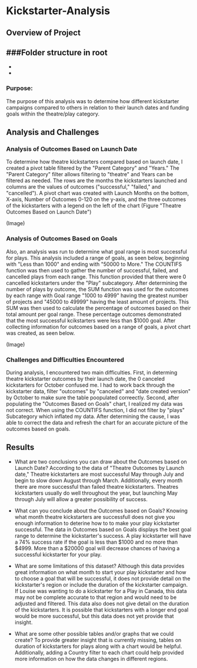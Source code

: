 # Kickstarter-Analysis

## Overview of Project
###Folder structure in root
-
-
-
### Purpose: 
The purpose of this analysis was to determine how different kickstarter campaigns compared to others in relation to their launch dates and funding goals within the theatre/play category.
## Analysis and Challenges

### Analysis of Outcomes Based on Launch Date
To determine how theatre kickstarters compared based on launch date, I created a pivot table filtered by the "Parent Category" and "Years." The "Parent Category" filter allows filtering to "theatre" and Years can be filtered as needed. The rows are the months the kickstarters launched and columns are the values of outcomes ("successful," "failed," and "cancelled"). A pivot chart was created with Launch Months on the bottom, X-axis, Number of Outcomes 0-120 on the y-axis, and the three outcomes of the kickstarters with a legend on the left of the chart (Figure "Theatre Outcomes Based on Launch Date")

(Image)
### Analysis of Outcomes Based on Goals
Also, an analysis was run to determine what goal range is most successful for plays. This analysis included a range of goals, as seen below, beginning with "Less than 1000" and ending with "50000 to More." The COUNTIFS function was then used to gather the number of successful, failed, and cancelled plays from each range. This function provided that there were 0 cancelled kickstarters under the "Play" subcategory. After determining the number of plays by outcome, the SUM function was used for the outcomes by each range with Goal range "1000 to 4999" having the greatest number of projects and "45000 to 49999" having the least amount of projects. This SUM was then used to calculate the percentage of outcomes based on their total amount per goal range. These percentage outcomes demonstrated that the most successful kcikstarters were less than $1000 goal. After collecting information for outcomes based on a range of goals, a pivot chart was created, as seen below.

(Image)
### Challenges and Difficulties Encountered
During analysis, I encountered two main difficulties. First, in determing theatre kickstarter outcomes by their launch date, the 0 canceled kickstarters for October confused me. I had to work back through the kickstarter data, filter "outcomes" by "canceled" and "date created version" by October to make sure the table poopulated correectly. Second, after populating the "Outcomes Based on Goals" chart, I realized my data was not correct. When using the COUNTIFS function, I did not filter by "plays" Subcategory which inflated my data. After determining the cause, I was able to correct the data and refresh the chart for an accurate picture of the outcomes based on goals.
## Results

- What are two conclusions you can draw about the Outcomes based on Launch Date? 
According to the data of "Theatre Outcomes by Launch date," Theatre kickstarters are most successful May through July and begin to slow down August through March. Additionally, every month there are more successful than failed theatre kickstarters. Theatres kickstarters usually do well throughout the year, but launching May through July will allow a greater possibility of success.

- What can you conclude about the Outcomes based on Goals?
Knowing what month theatre kickstarters are successfull does not give you enough information to deterine how to to make your play kickstarter successful. The data in Outcomes based on Goals displays the best goal range to determine the kickstarter's success. A play kickstarter will have a 74% success rate if the goal is less than $1000 and no more than $4999. More than a $20000 goal will decrease chances of having a successful kickstarter for your play.
- What are some limitations of this dataset?
Although this data provides great information on what month to start your play kickstarter and how to choose a goal that will be successful, it does not provide detail on the kickstarter's region or include the duration of the kickstarter campaign. If Louise was wanting to do a kickstarter for a Play in Canada, this data may not be complete accurate to that region and would need to be adjusted and filtered. This data also does not give detail on the duration of the kickstarters. It is possible that kickstarters with a longer end goal would be more successful, but this data does not yet provide that insight.
- What are some other possible tables and/or graphs that we could create?
To provide greater insight that is currently missing, tables on duration of kickstarters for plays along with a chart would be helpful. Additionally, adding a Country filter to each chart could help provided more information on how the data changes in different regions.
